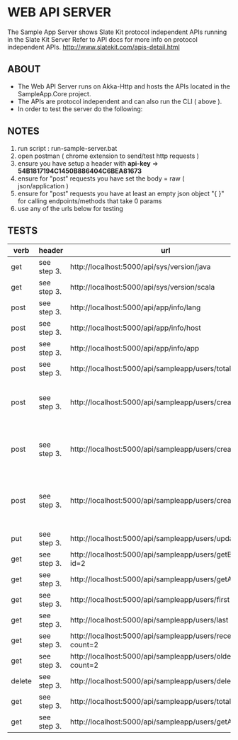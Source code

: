 #  WEB API SERVER

The Sample App Server shows Slate Kit protocol independent APIs running in the Slate Kit Server
Refer to API docs for more info on protocol independent APIs. 
http://www.slatekit.com/apis-detail.html

## ABOUT

- The Web API Server runs on Akka-Http and hosts the APIs located in the SampleApp.Core project.
- The APIs are protocol independent and can also run the CLI ( above ).
- In order to test the server do the following:

## NOTES

1. run script : run-sample-server.bat
2. open postman ( chrome extension to send/test http requests )
3. ensure you have setup a header with **api-key** => **54B1817194C1450B886404C6BEA81673**
4. ensure for "post" requests you have set the body = raw ( json/application )
5. ensure for "post" requests you have at least an empty json object "{ }" for calling endpoints/methods that take 0 params
6. use any of the urls below for testing

## TESTS

verb | header | url | body
------------ | ------------- | ------------- | -------------
get    | see step 3. |  http://localhost:5000/api/sys/version/java               | { }      
get    | see step 3. |  http://localhost:5000/api/sys/version/scala              | { }          
post   | see step 3. |  http://localhost:5000/api/app/info/lang                  | { }                 
post   | see step 3. |  http://localhost:5000/api/app/info/host                  | { }          
post   | see step 3. |  http://localhost:5000/api/app/info/app                   | { }        
post   | see step 3. |  http://localhost:5000/api/sampleapp/users/total          | { }
post   | see step 3. |  http://localhost:5000/api/sampleapp/users/create         | { "email" : "batman@gotham.com", "first" : "bruce", "last" : "wayne", "isMale" : true, "age" : 32, "phone" : "123456789", "country" : "us" }
post   | see step 3. |  http://localhost:5000/api/sampleapp/users/create         | { "email" : "superman@metropolis.com", "first" : "clark", "last" : "kent", "isMale" : true, "age" : 32, "phone" : "987654321", "country" : "us" }
post   | see step 3. |  http://localhost:5000/api/sampleapp/users/create         | { "email" : "wonderwoman@metropolis.com", "first" : "diana", "last" : "price", "isMale" : false, "age" : 32, "phone" : "111111111", "country" : "us" }
put    | see step 3. |  http://localhost:5000/api/sampleapp/users/updatePhone    | { "id" : 1, "phone": "1112223334" }
get    | see step 3. |  http://localhost:5000/api/sampleapp/users/getById?id=2   | 
get    | see step 3. |  http://localhost:5000/api/sampleapp/users/getAll         | { }
get    | see step 3. |  http://localhost:5000/api/sampleapp/users/first          | { }
get    | see step 3. |  http://localhost:5000/api/sampleapp/users/last           | { }
get    | see step 3. |  http://localhost:5000/api/sampleapp/users/recent?count=2 | 
get    | see step 3. |  http://localhost:5000/api/sampleapp/users/oldest?count=2 | 
delete | see step 3. |  http://localhost:5000/api/sampleapp/users/deleteById     | { "id" : 2 }       
get    | see step 3. |  http://localhost:5000/api/sampleapp/users/total          | { }
get    | see step 3. |  http://localhost:5000/api/sampleapp/users/getAll         | { }


